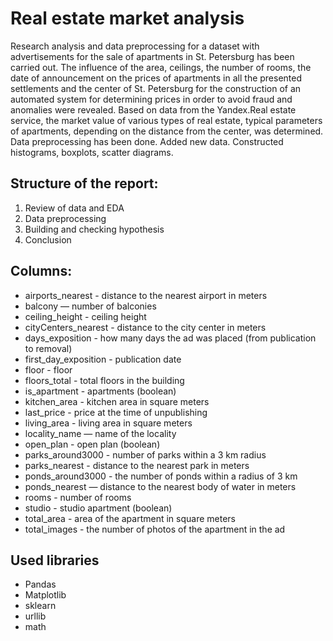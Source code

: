 # Real estate market analysis

Research analysis and data preprocessing for a dataset with advertisements for the sale of apartments in St. Petersburg has been carried out. The influence of the area, ceilings, the number of rooms, the date of announcement on the prices of apartments in all the presented settlements and the center of St. Petersburg for the construction of an automated system for determining prices in order to avoid fraud and anomalies were revealed. Based on data from the Yandex.Real estate service, the market value of various types of real estate, typical parameters of apartments, depending on the distance from the center, was determined. Data preprocessing has been done. Added new data. Constructed histograms, boxplots, scatter diagrams.

## Structure of the report:

1. Review of data and EDA
2. Data preprocessing
3. Building and checking hypothesis
4. Conclusion


## Columns:

- airports_nearest - distance to the nearest airport in meters
- balcony — number of balconies
- ceiling_height - ceiling height
- cityCenters_nearest - distance to the city center in meters
- days_exposition - how many days the ad was placed (from publication to removal)
- first_day_exposition - publication date
- floor - floor
- floors_total - total floors in the building
- is_apartment - apartments (boolean)
- kitchen_area - kitchen area in square meters
- last_price - price at the time of unpublishing
- living_area - living area in square meters
- locality_name — name of the locality
- open_plan - open plan (boolean)
- parks_around3000 - number of parks within a 3 km radius
- parks_nearest - distance to the nearest park in meters
- ponds_around3000 - the number of ponds within a radius of 3 km
- ponds_nearest — distance to the nearest body of water in meters
- rooms - number of rooms
- studio - studio apartment (boolean)
- total_area - area of the apartment in square meters
- total_images - the number of photos of the apartment in the ad


## Used libraries

- Pandas
- Matplotlib
- sklearn
- urllib
- math
